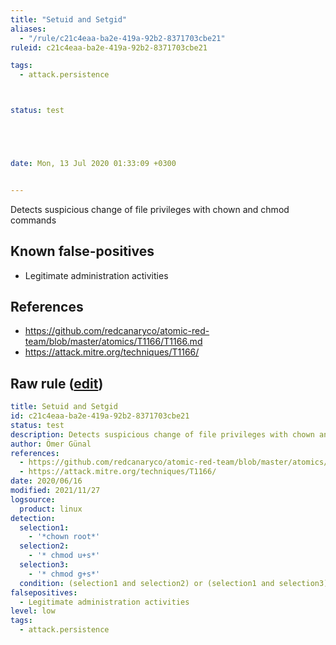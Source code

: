 ```yaml
---
title: "Setuid and Setgid"
aliases:
  - "/rule/c21c4eaa-ba2e-419a-92b2-8371703cbe21"
ruleid: c21c4eaa-ba2e-419a-92b2-8371703cbe21

tags:
  - attack.persistence



status: test





date: Mon, 13 Jul 2020 01:33:09 +0300


---
```


Detects suspicious change of file privileges with chown and chmod commands

<!--more-->


## Known false-positives

* Legitimate administration activities



## References

* https://github.com/redcanaryco/atomic-red-team/blob/master/atomics/T1166/T1166.md
* https://attack.mitre.org/techniques/T1166/


## Raw rule ([edit](https://github.com/SigmaHQ/sigma/edit/master/rules/linux/builtin/lnx_setgid_setuid.yml))
```yaml
title: Setuid and Setgid
id: c21c4eaa-ba2e-419a-92b2-8371703cbe21
status: test
description: Detects suspicious change of file privileges with chown and chmod commands
author: Ömer Günal
references:
  - https://github.com/redcanaryco/atomic-red-team/blob/master/atomics/T1166/T1166.md
  - https://attack.mitre.org/techniques/T1166/
date: 2020/06/16
modified: 2021/11/27
logsource:
  product: linux
detection:
  selection1:
    - '*chown root*'
  selection2:
    - '* chmod u+s*'
  selection3:
    - '* chmod g+s*'
  condition: (selection1 and selection2) or (selection1 and selection3)
falsepositives:
  - Legitimate administration activities
level: low
tags:
  - attack.persistence

```

